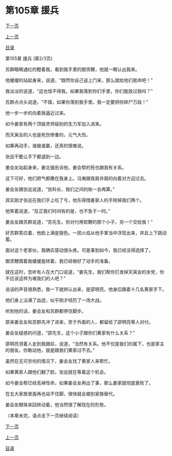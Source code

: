 <h1>第105章   援兵</h1>
            <div><p><a href="./0314_%E7%AC%AC105%E7%AB%A0_%E6%8F%B4%E5%85%B5.md">下一页</a></p><p><a href="./0312_%E7%AC%AC105%E7%AB%A0_%E6%8F%B4%E5%85%B5.md">上一页</a></p><p><a href="../">目录</a></p></div>
            <div><p>第105章   援兵 (第2/3页)</p><p>苏群眼睛通红的瞪着我，看到我手里的御灵鞭，他就一眼认出我来。</p><p>他缓缓的站起身来，说道，“既然你自己送上门来，那么就给他们抵命吧！”</p><p>我淡淡的说道，“这也怪不得我。如果我落到你们手里，你们能放过我吗？”</p><p>苏群点点头说道，“不错，如果你落到我手里。我一定要把你碎尸万段！”</p><p>他一步一步的向着我逼近过来。</p><p>如今姜家有两个顶级灵师级别的生力军加入进来。</p><p>而天寅会的人也是死伤惨重的，元气大伤。</p><p>如果再动手，谁输谁赢，还真的很难说。</p><p>张巡干脆让手下都退到一边。</p><p>姜会友站起身来，姜北强告诉他，姜会帮的死也跟我有关系。</p><p>这下可好，他们把气都撒在我身上。冯夷跟我肩并肩的向着对方迎过去。</p><p>姜会友跟张巡说道，“张科长，我们之间的账一会再算。”</p><p>其实刚才张巡在我们手上吃了亏，他乐得借姜家人的手除掉我们两个。</p><p>他笑着说道，“反正我们时间有的是，也不急于一时。”</p><p>姜会友跟苏群说道，“苏先生。你对付用软鞭的那个小子，另一个交给我！”</p><p>好苏群答应着，他脸上满是狠色。一团火焰从他手掌当中浮现出来，并且上下跳动着。</p><p>面对这个老家伙，我确实感动很头疼。可是事到如今，我已经没得选择了。</p><p>御灵鞭围着我缓缓旋转着，我已经做好了动手的准备。</p><p>就在这时，忽听有人在大门口说道，“姜先生，我们帮你打发掉天寅会的余党，你不应该这样为难我们的人吧？”</p><p>说话的声音很熟悉，我一下就辨认出来，是邵明亮，他身后跟着十几名黄家手下。</p><p>他们身上沾满了血迹，似乎刚才经历了一场大战。</p><p>听到他的话，姜会友和苏群都停住脚步。</p><p>原来姜会友和苏群先冲了进来，至于外面的人，都留给了邵明亮等人对付。</p><p>姜会友疑惑的问道，“邵先生，这个小子跟你们黄家有什么关系？”</p><p>邵明亮领着人走到我跟前，说道，“当然有关系。他不仅是我们的属下，也是家主的朋友。你敢动他，就是跟我们黄家过不去。”</p><p>虽然在无可奈何的情况下，姜会友找了黄家人来帮忙。</p><p>如果黄家人跟他们翻了脸，张巡就在等着这个机会。</p><p>如今姜会帮已经丢掉性命，如果姜会友再出了事，那么姜家就彻底衰败了。</p><p>在五大家族里面再也站不住脚，很快就会被别家族替代。</p><p>姜会友眼珠来回转动着，他当然很了解现在的形势。</p><p>（本章未完，请点击下一页继续阅读）</p></div>
            <div><p><a href="./0314_%E7%AC%AC105%E7%AB%A0_%E6%8F%B4%E5%85%B5.md">下一页</a></p><p><a href="./0312_%E7%AC%AC105%E7%AB%A0_%E6%8F%B4%E5%85%B5.md">上一页</a></p><p><a href="../">目录</a></p></div>